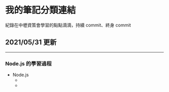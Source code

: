 # 我的筆記分類連結

紀錄在中壢資策會學習的點點滴滴，持續 commit、終身 commit

## 2021/05/31 更新

---

### Node.js 的學習過程

- Node.js
  - [5/23讀書筆記]: https://github.com/alexlin083/nodejs-mfee16/blob/master/tutorials/Note-Part1.md
  - [5/30學習筆記心得]: https://github.com/alexlin083/nodejs-mfee16/blob/master/tutorials/Note-Part2.md
